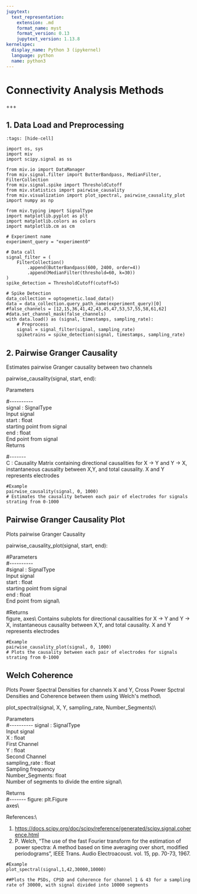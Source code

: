 ```yaml
---
jupytext:
  text_representation:
    extension: .md
    format_name: myst
    format_version: 0.13
    jupytext_version: 1.13.8
kernelspec:
  display_name: Python 3 (ipykernel)
  language: python
  name: python3
---
```


# Connectivity Analysis Methods

+++

## 1. Data Load and Preprocessing

```{code-cell} ipython3
:tags: [hide-cell]

import os, sys
import miv
import scipy.signal as ss

from miv.io import DataManager
from miv.signal.filter import ButterBandpass, MedianFilter, FilterCollection
from miv.signal.spike import ThresholdCutoff
from miv.statistics import pairwise_causality
from miv.visualization import plot_spectral, pairwise_causality_plot
import numpy as np

from miv.typing import SignalType
import matplotlib.pyplot as plt
import matplotlib.colors as colors
import matplotlib.cm as cm
```

```{code-cell} ipython3
# Experiment name
experiment_query = "experiment0"

# Data call
signal_filter = (
    FilterCollection()
        .append(ButterBandpass(600, 2400, order=4))
        .append(MedianFilter(threshold=60, k=30))
)
spike_detection = ThresholdCutoff(cutoff=5)

# Spike Detection
data_collection = optogenetic.load_data()
data = data_collection.query_path_name(experiment_query)[0]
#false_channels = [12,15,36,41,42,43,45,47,53,57,55,58,61,62]
#data.set_channel_mask(false_channels)
with data.load() as (signal, timestamps, sampling_rate):
    # Preprocess
    signal = signal_filter(signal, sampling_rate)
    spiketrains = spike_detection(signal, timestamps, sampling_rate)
```

## 2. Pairwise Granger Causality

Estimates pairwise Granger causality between two channels

pairwise_causality(signal, start, end):

Parameters

#----------\
signal : SignalType\
Input signal\
start : float\
starting point from signal\
end : float\
End point from signal\
Returns

#-------\
C : Causality Matrix containing directional causalities for X -> Y and Y -> X,
    instantaneous causality between X,Y, and total causality. X and Y represents electrodes


```{code-cell} ipython3
#Example
pairwise_causality(signal, 0, 1000)
# Estimates the causality between each pair of electrodes for signals strating from 0-1000
```

## Pairwise Granger Causality Plot

Plots pairwise Granger Causality

pairwise_causality_plot(signal, start, end):

#Parameters\
#----------\
#signal : SignalType\
Input signal\
start : float\
starting point from signal\
end : float\
End point from signal\

#Returns\
figure, axes\ 
Contains subplots for directional causalities for X -> Y and Y -> X,
instantaneous causality between X,Y, and total causality. X and Y represents electrodes


```{code-cell} ipython3
#Example
pairwise_causality_plot(signal, 0, 1000)
# Plots the causality between each pair of electrodes for signals strating from 0-1000
```

## Welch Coherence 

Plots Power Spectral Densities for channels X and Y, Cross Power Spctral Densities and Coherence between them using Welch's method\

plot_spectral(signal, X, Y, sampling_rate, Number_Segments)\


Parameters\
#----------
signal : SignalType\
    Input signal\
X : float\
    First Channel \
Y : float\
    Second Channel\
sampling_rate : float\
    Sampling frequency\
Number_Segments: float\
Number of segments to divide the entire signal\

Returns\
#-------
figure: plt.Figure\
axes\

References:\ 

1) https://docs.scipy.org/doc/scipy/reference/generated/scipy.signal.coherence.html
2) P. Welch, “The use of the fast Fourier transform for the estimation of power spectra: A method based on time averaging over short, modified periodograms”, IEEE Trans. Audio Electroacoust. vol. 15, pp. 70-73, 1967.


```{code-cell} ipython3
#Example 
plot_spectral(signal,1,42,30000,10000)

##Plots the PSDs, CPSD and Coherence for channel 1 & 43 for a sampling rate of 30000, with signal divided into 10000 segments
```
